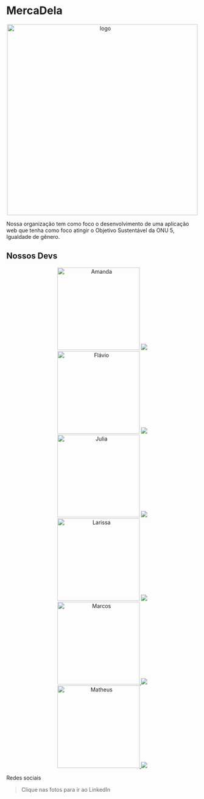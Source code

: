 <!--

**Here are some ideas to get you started:**

🙋‍♀️ A short introduction - what is your organization all about?
🌈 Contribution guidelines - how can the community get involved?
👩‍💻 Useful resources - where can the community find your docs? Is there anything else the community should know?
🍿 Fun facts - what does your team eat for breakfast?
🧙 Remember, you can do mighty things with the power of [Markdown](https://docs.github.com/github/writing-on-github/getting-started-with-writing-and-formatting-on-github/basic-writing-and-formatting-syntax)
-->
# MercaDela

<div align="center">
    <a href="https://mercadela-front.vercel.app/"><img src="https://github.com/Grupo4-Generation/MercaDela-Back/blob/main/conteudo/mercadelaLogos/nameFlowerBgTransparent.png?raw=true" alt="logo" height="500" width="500"></a>
</div>

<p> Nossa organização tem como foco o desenvolvimento de uma aplicação web que tenha como foco atingir o Objetivo Sustentável da ONU 5, Igualdade de gênero.</p>

## Nossos Devs
<div align="center">
    <div align="center">
      <a href="https://www.linkedin.com/in/amanda-leticia-gomes-677101160/" target="_blank"><img alt="Amanda" height="216" width="216" src="https://github.com/Grupo4-Generation/MercaDela-Back/blob/main/conteudo/devs/amanda.jpeg?raw=true"></a>
      <a href="https://www.linkedin.com/in/amanda-leticia-gomes-677101160/" target="_blank"><img src="https://img.shields.io/badge/-LinkedIn-%230077B5?style=for-the-badge&logo=linkedin&logoColor=white" target="_blank"></a>
    </div>
    <div align="center">
      <a href="https://www.linkedin.com/in/flaviosfarias/" target="_blank"><img alt="Flávio" height="216" width="216" src="https://github.com/Grupo4-Generation/MercaDela-Back/blob/main/conteudo/devs/fl%C3%A1vio.jpeg?raw=true"/></a>
      <a href="https://www.linkedin.com/in/flaviosfarias/" target="_blank"><img src="https://img.shields.io/badge/-LinkedIn-%230077B5?style=for-the-badge&logo=linkedin&logoColor=white" target="_blank"></a>
    </div>
    <div align="center">
      <a href="https://www.linkedin.com/in/juliadom/" target="_blank"><img alt="Julia" height="216" width="216" src="https://github.com/Grupo4-Generation/MercaDela-Back/blob/main/conteudo/devs/j%C3%BAlia.jpeg?raw=true"/></a>
      <a href="https://www.linkedin.com/in/juliadom/" target="_blank"><img src="https://img.shields.io/badge/-LinkedIn-%230077B5?style=for-the-badge&logo=linkedin&logoColor=white" target="_blank"></a>
    </div>
    <div align="center">
      <a href="https://www.linkedin.com/in/larissadias-santos/" target="_blank"><img alt="Larissa" height="216" width="216" src="https://github.com/Grupo4-Generation/MercaDela-Back/blob/main/conteudo/devs/larissa.jpeg?raw=true"/></a>
      <a href="https://www.linkedin.com/in/larissadias-santos/" target="_blank"><img src="https://img.shields.io/badge/-LinkedIn-%230077B5?style=for-the-badge&logo=linkedin&logoColor=white" target="_blank"></a>
    </div>
    <div align="center">
      <a href="https://www.linkedin.com/in/marcos-dantas/" target="_blank"><img alt="Marcos" height="216" width="216" src="https://github.com/Grupo4-Generation/MercaDela-Back/blob/main/conteudo/devs/marcos.jpeg?raw=true"/> </a>
      <a href="https://www.linkedin.com/in/marcos-dantas/" target="_blank"><img src="https://img.shields.io/badge/-LinkedIn-%230077B5?style=for-the-badge&logo=linkedin&logoColor=white" target="_blank"></a>
    </div>
    <div align="center">
      <a href="https://www.linkedin.com/in/matheus-ps-dev/" target="_blank"><img alt="Matheus" height="216" width="216" src="https://github.com/Grupo4-Generation/MercaDela-Back/blob/main/conteudo/devs/matheus.jpeg?raw=true"/> </a>    
      <a href="https://www.linkedin.com/in/matheus-ps-dev/" target="_blank"><img src="https://img.shields.io/badge/-LinkedIn-%230077B5?style=for-the-badge&logo=linkedin&logoColor=white" target="_blank"></a>
    </div>
</div>

Redes sociais

> Clique nas fotos para ir ao LinkedIn
